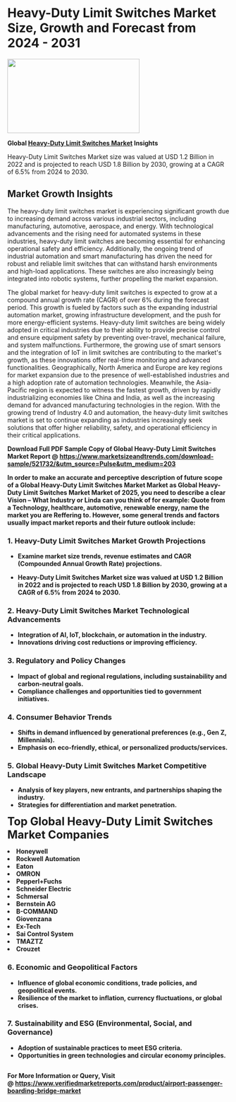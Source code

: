 <H1>Heavy-Duty Limit Switches Market Size, Growth and Forecast from 2024 - 2031</H1><img class="aligncenter size-medium wp-image-584254" src="https://thirdeyenews.in/wp-content/uploads/2024/09/Global-Market-Research-300x168.jpeg" alt="" width="300" height="168" /><p><strong>Global&nbsp;<a href="https://www.marketsizeandtrends.com/download-sample/521732/&amp;utm_source=Pulse&amp;utm_medium=203">Heavy-Duty Limit Switches Market</a> Insights</strong></p><p>Heavy-Duty Limit Switches Market size was valued at USD 1.2 Billion in 2022 and is projected to reach USD 1.8 Billion by 2030, growing at a CAGR of 6.5% from 2024 to 2030.</p><p><h2>Market Growth Insights</h2> <p>The heavy-duty limit switches market is experiencing significant growth due to increasing demand across various industrial sectors, including manufacturing, automotive, aerospace, and energy. With technological advancements and the rising need for automated systems in these industries, heavy-duty limit switches are becoming essential for enhancing operational safety and efficiency. Additionally, the ongoing trend of industrial automation and smart manufacturing has driven the need for robust and reliable limit switches that can withstand harsh environments and high-load applications. These switches are also increasingly being integrated into robotic systems, further propelling the market expansion.</p> <p><strong></strong></p> <p>The global market for heavy-duty limit switches is expected to grow at a compound annual growth rate (CAGR) of over 6% during the forecast period. This growth is fueled by factors such as the expanding industrial automation market, growing infrastructure development, and the push for more energy-efficient systems. Heavy-duty limit switches are being widely adopted in critical industries due to their ability to provide precise control and ensure equipment safety by preventing over-travel, mechanical failure, and system malfunctions. Furthermore, the growing use of smart sensors and the integration of IoT in limit switches are contributing to the market's growth, as these innovations offer real-time monitoring and advanced functionalities. Geographically, North America and Europe are key regions for market expansion due to the presence of well-established industries and a high adoption rate of automation technologies. Meanwhile, the Asia-Pacific region is expected to witness the fastest growth, driven by rapidly industrializing economies like China and India, as well as the increasing demand for advanced manufacturing technologies in the region. With the growing trend of Industry 4.0 and automation, the heavy-duty limit switches market is set to continue expanding as industries increasingly seek solutions that offer higher reliability, safety, and operational efficiency in their critical applications.</p> <p><strong></p><p><span class=""><strong>Download Full PDF Sample Copy of Global Heavy-Duty Limit Switches Market Report</strong> @ <a href="https://www.marketsizeandtrends.com/download-sample/521732/&amp;utm_source=Pulse&amp;utm_medium=203" target="_blank">https://www.marketsizeandtrends.com/download-sample/521732/&amp;utm_source=Pulse&amp;utm_medium=203</a></span></p><p>In order to make an accurate and perceptive description of future scope of a Global&nbsp;Heavy-Duty Limit Switches Market Market as Global&nbsp;Heavy-Duty Limit Switches Market Market of 2025, you need to describe a clear Vision &ndash; What Industry or Linda can you think of for example: Quote from a Technology, healthcare, automotive, renewable energy, name the market you are Reffering to. However, some general trends and factors usually impact market reports and their future outlook include:</p><h3>1.&nbsp;<strong>Heavy-Duty Limit Switches Market Growth Projections</strong></h3><ul><li>Examine market size trends, revenue estimates and CAGR (Compounded Annual Growth Rate) projections.</li><li><p>Heavy-Duty Limit Switches Market size was valued at USD 1.2 Billion in 2022 and is projected to reach USD 1.8 Billion by 2030, growing at a CAGR of 6.5% from 2024 to 2030.</p></li></ul><h3>2.&nbsp;<strong>Heavy-Duty Limit Switches Market Technological Advancements</strong></h3><ul><li>Integration of AI, IoT, blockchain, or automation in the industry.</li><li>Innovations driving cost reductions or improving efficiency.</li></ul><h3>3.&nbsp;<strong>Regulatory and Policy Changes</strong></h3><ul><li>Impact of global and regional regulations, including sustainability and carbon-neutral goals.</li><li>Compliance challenges and opportunities tied to government initiatives.</li></ul><h3>4.&nbsp;<strong>Consumer Behavior Trends</strong></h3><ul><li>Shifts in demand influenced by generational preferences (e.g., Gen Z, Millennials).</li><li>Emphasis on eco-friendly, ethical, or personalized products/services.</li></ul><h3>5.&nbsp;<strong>Global Heavy-Duty Limit Switches Market Competitive Landscape</strong></h3><ul><li>Analysis of key players, new entrants, and partnerships shaping the industry.</li><li>Strategies for differentiation and market penetration.</li></ul><p data-pm-slice="1 1 []"><span style="color: inherit; font-family: inherit; font-size: 25px;">Top Global Heavy-Duty Limit Switches Market Companies</span></p><div class="" data-test-id=""><p><li>Honeywell</li><li> Rockwell Automation</li><li> Eaton</li><li> OMRON</li><li> Pepperl+Fuchs</li><li> Schneider Electric</li><li> Schmersal</li><li> Bernstein AG</li><li> B-COMMAND</li><li> Giovenzana</li><li> Ex-Tech</li><li> Sai Control System</li><li> TMAZTZ</li><li> Crouzet</li></p></div><h3>6.&nbsp;<strong>Economic and Geopolitical Factors</strong></h3><ul><li>Influence of global economic conditions, trade policies, and geopolitical events.</li><li>Resilience of the market to inflation, currency fluctuations, or global crises.</li></ul><h3>7.&nbsp;<strong>Sustainability and ESG (Environmental, Social, and Governance)</strong></h3><ul><li>Adoption of sustainable practices to meet ESG criteria.</li><li>Opportunities in green technologies and circular economy principles.</li></ul><h2><strong style="font-size: 14px;">For More Information or Query, Visit @&nbsp;</strong><a style="background-color: #ffffff; font-size: 14px;" href="https://www.marketsizeandtrends.com/report/heavy-duty-limit-switches-market/" target="_blank">https://www.verifiedmarketreports.com/product/airport-passenger-boarding-bridge-market</a></h2>
